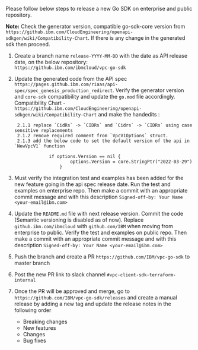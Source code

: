 Please follow below steps to release a new Go SDK on enterprise and public repository.

**Note:**  Check the generator version, compatible go-sdk-core version from `https://github.ibm.com/CloudEngineering/openapi-sdkgen/wiki/Compatibility-Chart`. If there is any change in the generated sdk then proceed.

1. Create a branch name `release-YYYY-MM-DD` with the date as API release  date, on the below repository:  
`https://github.ibm.com/ibmcloud/vpc-go-sdk`
  
2. Update the generated code from the API spec `https://pages.github.ibm.com/riaas/api-spec/spec_genesis_production_redirect`. Verify the generator version and `core-sdk` compatibility and update the `go.mod` file accordingly. Compatibility Chart - `https://github.ibm.com/CloudEngineering/openapi-sdkgen/wiki/Compatibility-Chart` and make the handedits :

        2.1.1 replace `CidRs` -> `CIDRs` and `Cidrs` -> `CIDRs` using case sensitive replacements
        2.1.2 remove required comment from `VpcV1Options` struct.
        2.1.3 add the below code to set the default version of the api in `NewVpcV1` function
           
                	if options.Version == nil {
		                	options.Version = core.StringPtr("2022-03-29")
	                	}
             

3. Must verify the integration test and examples has been added for the new feature going in the api spec release date. Run the test and examples on enterprise repo. Then make a commit with an appropriate commit message and with this description `Signed-off-by: Your Name <your-email@ibm.com>`

4. Update the `README.md` file with next release version. Commit the code (Semantic versioning is disabled as of now). Replace `github.ibm.com/ibmcloud` with `github.com/IBM` when moving from enterprise to public. Verify the test and examples on public repo. Then make a commit with an appropriate commit message and with this description `Signed-off-by: Your Name <your-email@ibm.com>`

5. Push the branch and create a PR `https://github.com/IBM/vpc-go-sdk` to master branch

6. Post the new PR link to slack channel `#vpc-client-sdk-terraform-internal`

7. Once the PR will be approved and merge, go to `https://github.com/IBM/vpc-go-sdk/releases` and create a manual release by adding a new tag and update the release notes in the following order
    * Breaking changes
    * New features
    * Changes
    * Bug fixes